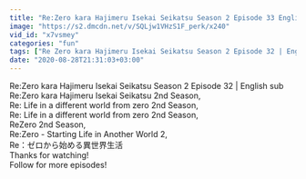 ```yaml
---
title: "Re:Zero kara Hajimeru Isekai Seikatsu Season 2 Episode 33 English sub"
image: "https://s2.dmcdn.net/v/SQLjw1VHzS1F_perk/x240"
vid_id: "x7vsmey"
categories: "fun"
tags: ["Re Zero kara Hajimeru Isekai Seikatsu Season 2 Episode 32 | English sub","Re Zero kara Hajimeru Isekai Seikatsu Season 2 Episode 32 | English subtitles","Re Zero kara Hajimeru Isekai Seikatsu Season 2 Episode 32 | English Subbed"]
date: "2020-08-28T21:31:03+03:00"
---
```

Re:Zero kara Hajimeru Isekai Seikatsu Season 2 Episode 32 | English sub   <br>Re:Zero kara Hajimeru Isekai Seikatsu 2nd Season,  <br>Re: Life in a different world from zero 2nd Season,  <br>Re: Life in a different world from zero 2nd Season,  <br>ReZero 2nd Season,  <br>Re:Zero - Starting Life in Another World 2,  <br>Re：ゼロから始める異世界生活  <br>Thanks for watching!  <br>Follow for more episodes!  <br>
